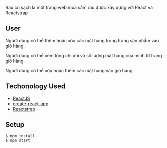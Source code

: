 Rau củ sạch là một trang web mua sắm rau được xây dựng với React và Reactstrap

## User

Người dùng có thể thêm hoặc xóa các mặt hàng trong trang sản phẩm vào giỏ hàng.

Người dùng có thể xem tổng chi phí và số lượng mặt hàng của mình từ trang giỏ hàng.

Người dùng có thể xóa hoặc thêm các mặt hàng vào giỏ hàng.

## Techonology Used

- [ReactJS](https://reactjs.org/)
- [create-react-app](https://github.com/facebook/create-react-app)
- [Reactstrap](https://reactstrap.github.io)

## Setup

```shell
$ npm install
$ npm start
```
